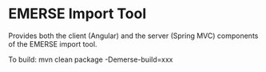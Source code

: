 # EMERSE Import Tool

Provides both the client (Angular) and the server (Spring MVC) components of the EMERSE import tool.

To build: mvn clean package -Demerse-build=xxx

